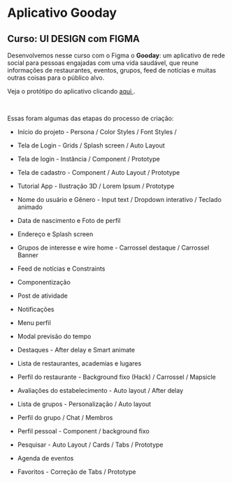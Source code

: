 # Aplicativo Gooday
## Curso: UI DESIGN com FIGMA

Desenvolvemos nesse curso com o Figma o **Gooday**: um aplicativo de rede social para pessoas engajadas com uma vida saudável, que reune informações de restaurantes, eventos, grupos, feed de notícias e muitas outras coisas para o público alvo.

Veja o protótipo do aplicativo clicando [aqui ](https://www.figma.com/proto/LBW2RIOqvSvuSdK9dOEW73/App-Gooday?node-id=303-1416&t=V1CgeReeYr2ydALn-1&scaling=scale-down&content-scaling=fixed&page-id=303%3A1346&starting-point-node-id=303%3A1438&show-proto-sidebar=1).

<br>

Essas foram algumas das etapas do processo de criação:

* Início do projeto - Persona / Color Styles / Font Styles /

* Tela de Login - Grids / Splash screen / Auto Layout

* Tela de login - Instância / Component / Prototype

* Tela de cadastro - Component / Auto Layout / Prototype

* Tutorial App - Ilustração 3D / Lorem Ipsum / Prototype

* Nome do usuário e Gênero - Input text / Dropdown interativo / Teclado animado

* Data de nascimento e Foto de perfil

* Endereço e Splash screen

* Grupos de interesse e wire home - Carrossel destaque / Carrossel Banner

* Feed de notícias e Constraints

* Componentização

* Post de atividade

* Notificações

* Menu perfil

* Modal previsão do tempo

* Destaques - After delay e Smart animate

* Lista de restaurantes, academias e lugares

* Perfil do restaurante - Background fixo (Hack) / Carrossel / Mapsicle

* Avaliações do estabelecimento - Auto layout / After delay

* Lista de grupos - Personalização / Auto layout

* Perfil do grupo / Chat / Membros

* Perfil pessoal - Component / background fixo

* Pesquisar - Auto Layout / Cards / Tabs / Prototype

* Agenda de eventos

* Favoritos - Correção de Tabs / Prototype

